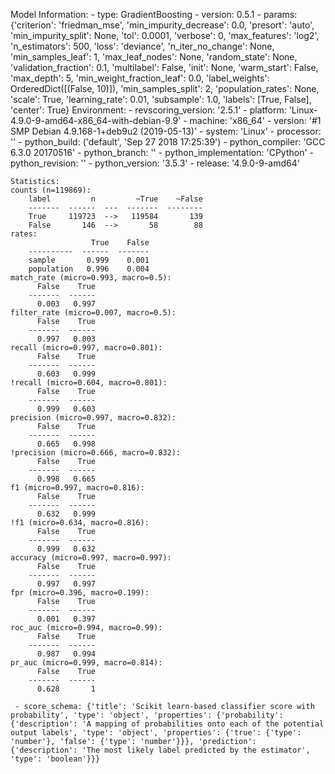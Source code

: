Model Information:
	 - type: GradientBoosting
	 - version: 0.5.1
	 - params: {'criterion': 'friedman_mse', 'min_impurity_decrease': 0.0, 'presort': 'auto', 'min_impurity_split': None, 'tol': 0.0001, 'verbose': 0, 'max_features': 'log2', 'n_estimators': 500, 'loss': 'deviance', 'n_iter_no_change': None, 'min_samples_leaf': 1, 'max_leaf_nodes': None, 'random_state': None, 'validation_fraction': 0.1, 'multilabel': False, 'init': None, 'warm_start': False, 'max_depth': 5, 'min_weight_fraction_leaf': 0.0, 'label_weights': OrderedDict([(False, 10)]), 'min_samples_split': 2, 'population_rates': None, 'scale': True, 'learning_rate': 0.01, 'subsample': 1.0, 'labels': [True, False], 'center': True}
	Environment:
	 - revscoring_version: '2.5.1'
	 - platform: 'Linux-4.9.0-9-amd64-x86_64-with-debian-9.9'
	 - machine: 'x86_64'
	 - version: '#1 SMP Debian 4.9.168-1+deb9u2 (2019-05-13)'
	 - system: 'Linux'
	 - processor: ''
	 - python_build: ('default', 'Sep 27 2018 17:25:39')
	 - python_compiler: 'GCC 6.3.0 20170516'
	 - python_branch: ''
	 - python_implementation: 'CPython'
	 - python_revision: ''
	 - python_version: '3.5.3'
	 - release: '4.9.0-9-amd64'
	
	Statistics:
	counts (n=119869):
		label         n         ~True    ~False
		-------  ------  ---  -------  --------
		True     119723  -->   119584       139
		False       146  -->       58        88
	rates:
		              True    False
		----------  ------  -------
		sample       0.999    0.001
		population   0.996    0.004
	match_rate (micro=0.993, macro=0.5):
		  False    True
		-------  ------
		  0.003   0.997
	filter_rate (micro=0.007, macro=0.5):
		  False    True
		-------  ------
		  0.997   0.003
	recall (micro=0.997, macro=0.801):
		  False    True
		-------  ------
		  0.603   0.999
	!recall (micro=0.604, macro=0.801):
		  False    True
		-------  ------
		  0.999   0.603
	precision (micro=0.997, macro=0.832):
		  False    True
		-------  ------
		  0.665   0.998
	!precision (micro=0.666, macro=0.832):
		  False    True
		-------  ------
		  0.998   0.665
	f1 (micro=0.997, macro=0.816):
		  False    True
		-------  ------
		  0.632   0.999
	!f1 (micro=0.634, macro=0.816):
		  False    True
		-------  ------
		  0.999   0.632
	accuracy (micro=0.997, macro=0.997):
		  False    True
		-------  ------
		  0.997   0.997
	fpr (micro=0.396, macro=0.199):
		  False    True
		-------  ------
		  0.001   0.397
	roc_auc (micro=0.994, macro=0.99):
		  False    True
		-------  ------
		  0.987   0.994
	pr_auc (micro=0.999, macro=0.814):
		  False    True
		-------  ------
		  0.628       1
	
	 - score_schema: {'title': 'Scikit learn-based classifier score with probability', 'type': 'object', 'properties': {'probability': {'description': 'A mapping of probabilities onto each of the potential output labels', 'type': 'object', 'properties': {'true': {'type': 'number'}, 'false': {'type': 'number'}}}, 'prediction': {'description': 'The most likely label predicted by the estimator', 'type': 'boolean'}}}

